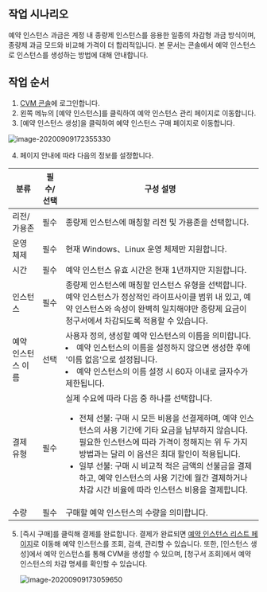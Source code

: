 ## 작업 시나리오

예약 인스턴스 과금은 계정 내 종량제 인스턴스를 응용한 일종의 차감형 과금 방식이며, 종량제 과금 모드와 비교해 가격이 더 합리적입니다. 본 문서는 콘솔에서 예약 인스턴스로 인스턴스를 생성하는 방법에 대해 안내합니다.


## 작업 순서
1. 	[CVM 콘솔](https://console.cloud.tencent.com/cvm/instance/index?rid=1)에 로그인합니다.
2. 왼쪽 메뉴의 [예약 인스턴스]를 클릭하여 예약 인스턴스 관리 페이지로 이동합니다.
3. [예약 인스턴스 생성]을 클릭하여 예약 인스턴스 구매 페이지로 이동합니다.

![image-20200909172355330](https://main.qcloudimg.com/raw/f604c27f8faeded74797d78d66ada9c2.png)

4. 페이지 안내에 따라 다음의 정보를 설정합니다.

| 분류         | 필수/선택 | 구성 설명                                |
| ------------------ | --------- | ------------------------------------------------------------ |
| 리전/가용존  | 필수      | 종량제 인스턴스에 매칭할 리전 및 가용존을 선택합니다.           |
| 운영 체제     | 필수      | 현재 Windows、Linux 운영 체제만 지원합니다.                                    |
| 시간         | 필수      | 예약 인스턴스 유효 시간은 현재 1년까지만 지원합니다.                     |
| 인스턴스         | 필수      | 종량제 인스턴스에 매칭할 인스턴스 유형을 선택합니다.</br>  예약 인스턴스가 정상적인 라이프사이클 범위 내 있고, 예약 인스턴스와 속성이 완벽히 일치해야만 종량제 요금이 청구서에서 차감되도록 적용할 수 있습니다. |
| 예약 인스턴스 이름 | 선택      | 사용자 정의, 생성할 예약 인스턴스의 이름을 의미합니다. <li> 예약 인스턴스의 이름을 설정하지 않으면 생성한 후에 '이름 없음'으로 설정됩니다.</li>  <li>  예약 인스턴스의 이름 설정 시 60자 이내로 글자수가 제한됩니다.</li> |
| 결제 유형     | 필수      | 실제 수요에 따라 다음 중 하나를 선택합니다.</br> <ul><li>전체 선불: 구매 시 모든 비용을 선결제하며, 예약 인스턴스의 사용 기간에 기타 요금을 납부하지 않습니다. 필요한 인스턴스에 따라 가격이 정해지는 위 두 가지 방법과는 달리 이 옵션은 최대 할인이 적용됩니다.</li><li>일부 선불: 구매 시 비교적 적은 금액의 선불금을 결제하고, 예약 인스턴스의 사용 기간에 월간 결제하거나 차감 시간 비율에 따라 인스턴스 비용을 결제합니다.</li> </ul> |
| 수량         | 필수      | 구매할 예약 인스턴스의 수량을 의미합니다.                             |


5. [즉시 구매]를 클릭해 결제를 완료합니다. 결제가 완료되면 [예약 인스턴스 리스트 페이지](https://console.cloud.tencent.com/cvm/reservedinstances/)로 이동해 예약 인스턴스를 조회, 검색, 관리할 수 있습니다. 또한, [인스턴스 생성]에서 예약 인스턴스를 통해 CVM을 생성할 수 있으며, [청구서 조회]에서 예약 인스턴스의 차감 명세를 확인할 수 있습니다.

   ![image-20200909173059650](https://main.qcloudimg.com/raw/86912bb5b8ceabbb071fbb6cfa06cadf.png)
